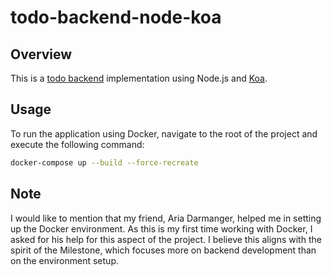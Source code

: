 # todo-backend-node-koa

## Overview
This is a [todo backend](http://todobackend.com) implementation using Node.js and [Koa](https://koajs.com/).

## Usage
To run the application using Docker, navigate to the root of the project and execute the following command:

```bash
docker-compose up --build --force-recreate
```

## Note
I would like to mention that my friend, Aria Darmanger, helped me in setting up the Docker environment. As this is my first time working with Docker, I asked for his help for this aspect of the project. I believe this aligns with the spirit of the Milestone, which focuses more on backend development than on the environment setup.